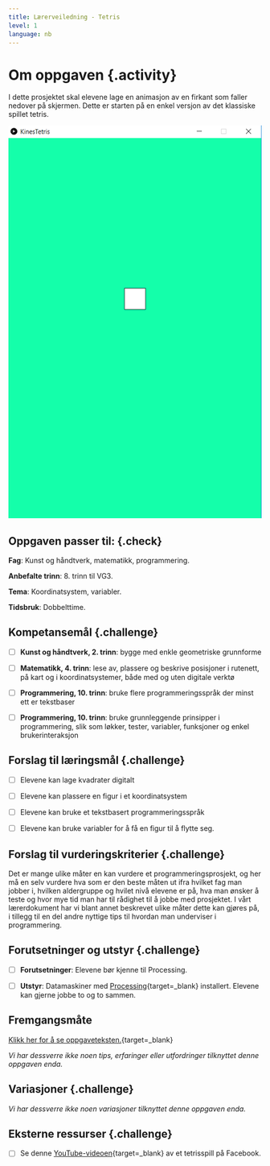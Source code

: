 ```yaml
---
title: Lærerveiledning - Tetris
level: 1
language: nb
---
```



# Om oppgaven {.activity}

I dette prosjektet skal elevene lage en animasjon av en firkant som faller
nedover på skjermen. Dette er starten på en enkel versjon av det klassiske
spillet tetris.

![](preview.png)

## Oppgaven passer til: {.check}

 __Fag__: Kunst og håndtverk, matematikk, programmering.

__Anbefalte trinn__: 8. trinn til VG3.

__Tema__: Koordinatsystem, variabler.

__Tidsbruk__: Dobbelttime.

## Kompetansemål {.challenge}

- [ ] __Kunst og håndtverk, 2. trinn__: bygge med enkle geometriske grunnforme

- [ ] __Matematikk, 4. trinn__: lese av, plassere og beskrive posisjoner i
       rutenett, på kart og i koordinatsystemer, både med og uten digitale
       verktø

- [ ] __Programmering, 10. trinn__: bruke flere programmeringsspråk der minst
       ett er tekstbaser

- [ ] __Programmering, 10. trinn__: bruke grunnleggende prinsipper i
       programmering, slik som løkker, tester, variabler, funksjoner og enkel
       brukerinteraksjon

## Forslag til læringsmål {.challenge}

- [ ] Elevene kan lage kvadrater digitalt

- [ ] Elevene kan plassere en figur i et koordinatsystem

- [ ] Elevene kan bruke et tekstbasert programmeringsspråk

- [ ] Elevene kan bruke variabler for å få en figur til å flytte seg.

## Forslag til vurderingskriterier {.challenge}

Det er mange ulike måter en kan vurdere et programmeringsprosjekt, og her må en
selv vurdere hva som er den beste måten ut ifra hvilket fag man jobber i,
hvilken aldergruppe og hvilet nivå elevene er på, hva man ønsker å teste og hvor
mye tid man har til rådighet til å jobbe med prosjektet. I vårt lærerdokument
har vi blant annet beskrevet ulike måter dette kan gjøres på, i tillegg til en
del andre nyttige tips til hvordan man underviser i programmering.

## Forutsetninger og utstyr {.challenge}

- [ ] __Forutsetninger__: Elevene bør kjenne til Processing.

- [ ] __Utstyr__: Datamaskiner med
       [Processing](https://www.processing.org/download/){target=_blank}
       installert. Elevene kan gjerne jobbe to og to sammen.

## Fremgangsmåte

[Klikk her for å se oppgaveteksten.](../tetris/tetris.html){target=_blank}

_Vi har dessverre ikke noen tips, erfaringer eller utfordringer tilknyttet denne
oppgaven enda._

## Variasjoner {.challenge}

_Vi har dessverre ikke noen variasjoner tilknyttet denne oppgaven enda._

## Eksterne ressurser {.challenge}

- [ ] Se denne
      [YouTube-videoen](https://www.youtube.com/watch?v=yTCTxdBKoSQ){target=_blank}
      av et tetrisspill på Facebook.
